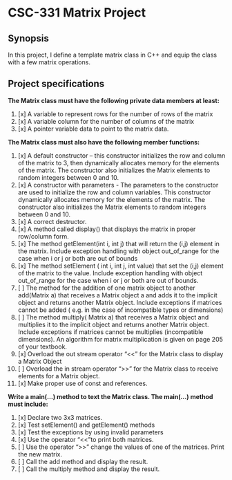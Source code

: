 # CSC-331 Matrix Project

## Synopsis
In this project, I define a template matrix class in C++ and equip the class with a few matrix operations.

## Project specifications
__The Matrix class must have the following private data members at least:__
1. [x] A variable to represent rows for the number of rows of the matrix
2. [x] A variable column for the number of columns of the matrix
3. [x] A pointer variable data to point to the matrix data.

__The Matrix class must also have the following member functions:__
1. [x] A default constructor – this constructor initializes the row and column of the matrix to 3, then dynamically allocates memory for the elements of the matrix. The constructor also initializes the Matrix elements to random integers between 0 and 10.
2. [x] A constructor with parameters - The parameters to the constructor are used to initialize the row and column variables. This constructor dynamically allocates memory for the elements of the matrix. The constructor also initializes the Matrix elements to random integers between 0 and 10.
3. [x] A correct destructor.
4. [x] A method called display() that displays the matrix in proper row/column form.
5. [x] The method getElement(int i, int j) that will return the (i,j) element in the matrix. Include exception handling with object out_of_range for the case when i or j or both are out of bounds
6. [x] The method setElement ( int i, int j, int value) that set the (i,j) element of the matrix to the value. Include exception handling with object out_of_range for the case when i or j or both are out of bounds.
7. [ ] The method for the addition of one matrix object to another add(Matrix a) that receives a Matrix object a and adds it to the implicit object and returns another Matrix object. Include exceptions if matrices cannot be added ( e.g. in the case of incompatible types or dimensions)
8. [ ] The method multiply( Matrix a) that receives a Matrix object and multiplies it to the implicit object and returns another Matrix object. Include exceptions if matrices cannot be multiplies (incompatible dimensions). An algorithm for matrix multiplication is given on page 205 of your textbook.
9. [x] Overload the out stream operator “<<” for the Matrix class to display a Matrix Object
10. [ ] Overload the in stream operator “>>” for the Matrix class to receive elements for a Matrix object.
11. [x] Make proper use of const and references.

__Write a main(…) method to text the Matrix class. The main(…) method must include:__
1. [x] Declare two 3x3 matrices.
2. [x] Test setElement() and getElement() methods
3. [x] Test the exceptions by using invalid parameters
4. [x] Use the operator “<<”to print both matrices.
5. [ ] Use the operator “>>” change the values of one of the matrices. Print the new matrix.
6. [ ] Call the add method and display the result.
7. [ ] Call the multiply method and display the result.

